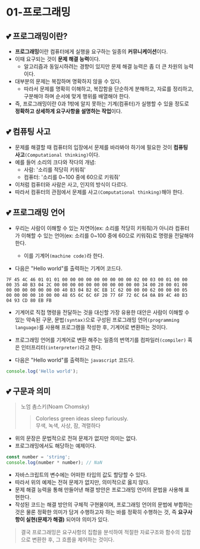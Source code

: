 # 01-프로그래밍

## 💕 프로그래밍이란?

- **프로그래밍**이란 컴퓨터에게 실행을 요구하는 일종의 **커뮤니케이션**이다.
- 이때 요구되는 것이 **문제 해결 능력**이다.
  - 알고리즘과 동일시하려는 경향이 있지만 문제 해결 능력은 좀 더 큰 차원의 능력이다.
- 대부분의 문제는 복잡하며 명확하지 않을 수 있다.
  - 따라서 문제를 명확히 이해하고, 복잡함을 단순하게 분해하고, 자료를 정리하고, 구분해야 하며 순서에 맞게 행위를 배열해야 한다.
- 즉, 프로그래밍이란 0과 1밖에 알지 못하는 기계(컴퓨터)가 실행할 수 있을 정도로 **정확하고 상세하게 요구사항을 설명하는 작업**이다.

## 💕 컴퓨팅 사고
- 문제를 해결할 때 컴퓨터의 입장에서 문제를 바라봐야 하기에 필요한 것이 **컴퓨팅 사고**`(Computational thinking)`이다.
- 예를 들어 소리의 크다와 작다의 개념:
  - 사람: '소리를 적당히 키워줘'
  - 컴퓨터: '소리를 0~100 중에 60으로 키워줘'
- 이처럼 컴퓨터와 사람은 사고, 인지의 방식이 다르다.
- 따라서 컴퓨터의 관점에서 문제를 사고`(Computational thinking)`해야 한다.

## 💕 프로그래밍 언어
- 우리는 사람이 이해할 수 있는 자연어(ex: 소리를 적당히 키워줘)가 아니라 컴퓨터가 이해할 수 있는 언어(ex: 소리를 0~100 중에 60으로 키워줘)로 명령을 전달해야 한다.
  - 이를 기계어`(machine code)`라 한다.

- 다음은 "Hello world"를 출력하는 기계어 코드다.
```x86
7F 45 4C 46 01 01 01 00 00 00 00 00 00 00 00 00 02 00 03 00 01 00 00 00 35 40 B3 04 2C 00 00 00 00 00 00 00 00 00 00 00 34 00 20 00 01 00 00 00 00 00 00 00 00 40 B3 04 B2 0C EB 1C 62 00 00 00 62 00 00 00 05 00 00 00 00 10 00 00 48 65 6C 6C 6F 20 77 6F 72 6C 64 0A B9 4C 40 B3 04 93 CD 80 EB FB
```
- 기계어로 직접 명령을 전달하는 것을 대신할 가장 유용한 대안은 사람이 이해할 수 있는 약속된 구문, 문법`(syntax)`으로 구성된 프로그래밍 언어`(programming language)`를 사용해 프로그램을 작성한 후, 기계어로 변환하는 것이다.
- 프로그래밍 언어를 기계어로 변환 해주는 일종의 번역기를 컴파일러`(compiler)` 혹은 인터프리터`(interpreter)`라고 한다.

- 다음은 "Hello world"를 출력하는 `javascript` 코드다.
```javascript
console.log('Hello world');
```

## 💕 구문과 의미
> 노엄 촘스키(Noam Chomsky)  
>> Colorless green ideas sleep furiously.  
> 무색, 녹색, 사상, 잠, 격렬하다

- 위의 문장은 문법적으로 전혀 문제가 없지만 의미는 없다.
- 프로그래밍에서도 해당하는 예제이다.
```js
const number = 'string';
console.log(number * number); // NaN
```
- 자바스크립트의 변수에는 어떠한 타입의 값도 할당할 수 있다.
- 따라서 위의 예제는 전혀 문제가 없지만, 의미적으로 옳지 않다.
- 문제 해결 능력을 통해 만들어낸 해결 방안은 프로그래밍 언어의 문법을 사용해 표현한다.
- 작성된 코드는 해결 방안의 구체적 구현물이며, 프로그래밍 언어의 문법에 부합하는 것은 물론 정확한 의미가 담겨 수행하고자 하는 바를 정확히 수행하는 것, 즉 **요구사항이 실현(문제가 해결)** 되어야 의미가 있다.

> 결국 프로그래밍은 요구사항의 집합을 분석하여 적절한 자료구조와 함수의 집합으로 변환한 후, 그 흐름을 제어하는 것이다.




